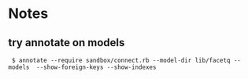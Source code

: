 # Notes



## try annotate on models

     $ annotate --require sandbox/connect.rb --model-dir lib/facetq --models  --show-foreign-keys --show-indexes


